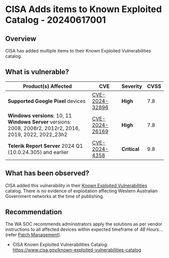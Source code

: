 # CISA Adds items to Known Exploited Catalog - 20240617001

## Overview

CISA has added multiple items to their Known Exploited Vulnerabilities catalog.

## What is vulnerable?

| Product(s) Affected                                                                                               | CVE                                                               | Severity     | CVSS |
| ----------------------------------------------------------------------------------------------------------------- | ----------------------------------------------------------------- | ------------ | ---- |
| **Supported Google Pixel** devices                                                                                | [CVE-2024-32896](https://nvd.nist.gov/vuln/detail/CVE-2024-32896) | **High**     | 7.8  |
| **Windows versions**: 10, 11 </br> **Windows Server** versions: 2008, 2008r2, 2012r2, 2016, 2019, 2022, 2022_23h2 | [CVE-2024-26169](https://nvd.nist.gov/vuln/detail/CVE-2024-26169) | **High**     | 7.8  |
| **Telerik Report Server** 2024 Q1 (10.0.24.305) and earlier                                                       | [CVE-2024-4358](https://nvd.nist.gov/vuln/detail/CVE-2024-4358)   | **Critical** | 9.8  |

## What has been observed?

CISA added this vulnerability in their [Known Exploited Vulnerabilities](https://www.cisa.gov/known-exploited-vulnerabilities-catalog) catalog. There is no evidence of exploitation affecting Western Australian Government networks at the time of publishing.

## Recommendation

The WA SOC recommends administrators apply the solutions as per vendor instructions to all affected devices within expected timeframe of *48 Hours...* (refer [Patch Management](../guidelines/patch-management.md)).

- CISA Known Exploited Vulnerabilities Catalog: <https://www.cisa.gov/known-exploited-vulnerabilities-catalog>
